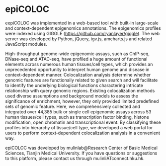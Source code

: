 # epiCOLOC
eepiCOLOC was implemented in a web-based tool with built-in large-scale and context-dependent epigenomics annotations. The epigenomics profiles were indexed using GIGGLE (https://github.com/ryanlayer/giggle). The web server was developed by Python, jQuery, igv.js, amcharts.js and related JavaScript modules.

High-throughput genome-wide epigenomic assays, such as ChIP-seq, DNase-seq and ATAC-seq, have profiled a huge amount of functional elements across numerous human tissues/cell types, which provides an unprecedented opportunity to interpret human genome and disease in context-dependent manner. Colocalization analysis determine whether genomic features are functionally related to given search and will facilitate to identify the underlying biological functions charactering intricate relationship with query genomic regions. Existing colocalization methods used diverse assumptions and background models to assess the significance of enrichment, however, they only provided limited predefined sets of genomic feature. Here, we comprehensively collected and integrated over 44,385 bulk or single cell epigenomic assays across 53 human tissues/cell types, such as transcription factor binding, histone modification, open chromatin and transcriptional event. By classifying these profiles into hierarchy of tissue/cell type, we developed a web portal for users to perform context-dependent colocalization analysis in a convenient way.
 

epiCOLOC was developed by mulinlab@Research Center of Basic Medical Sciences, Tianjin Medical University. If you have questions or suggestions to this platform, please contact us through mulinliATconnect.hku.hk.
